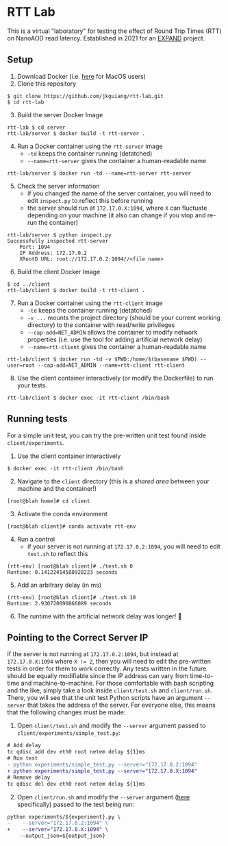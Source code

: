 # RTT Lab
This is a virtual "laboratory" for testing the effect of Round Trip Times (RTT) on NanoAOD read latency. Established in 2021 for an [EXPAND](https://center.ucsd.edu/programs/EXPAND.html) project.

## Setup
1. Download Docker (i.e. [here](https://docs.docker.com/docker-for-mac/install/) for MacOS users)
2. Clone this repository
```
$ git clone https://github.com/jkguiang/rtt-lab.git
$ cd rtt-lab
```
3. Build the server Docker Image
```
rtt-lab $ cd server
rtt-lab/server $ docker build -t rtt-server .
```
4. Run a Docker container using the `rtt-server` image
      - `-td` keeps the container running (detatched)
      - `--name=rtt-server` gives the container a human-readable name
```
rtt-lab/server $ docker run -td --name=rtt-server rtt-server
```
5. Check the server information
      - if you changed the name of the server container, you will need to edit `inspect.py` to reflect this before running
      - the server should run at `172.17.0.X:1094`, where `X` can fluctuate depending on your machine (it also can change if you stop and re-run the container)
```
rtt-lab/server $ python inspect.py
Successfully inspected rtt-server
    Port: 1094
    IP Address: 172.17.0.2
    XRootD URL: root://172.17.0.2:1094//<file name>
```
6. Build the client Docker Image
```
$ cd ../client
rtt-lab/client $ docker build -t rtt-client .
```
7. Run a Docker container using the `rtt-client` image
      - `-td` keeps the container running (detatched)
      - `-v ...` mounts the project directory (should be your current working directory) to the container with read/write privileges
      - `--cap-add=NET_ADMIN` allows the container to modify network properties (i.e. use the tool for adding artificial network delay)
      - `--name=rtt-client` gives the container a human-readable name
```
rtt-lab/client $ docker run -td -v $PWD:/home/$(basename $PWD) --user=root --cap-add=NET_ADMIN --name=rtt-client rtt-client
```
8. Use the client container interactively (or modify the Dockerfile) to run your tests.
```
rtt-lab/client $ docker exec -it rtt-client /bin/bash
```

## Running tests
For a simple unit test, you can try the pre-written unit test found inside `client/experiments`.
1. Use the client container interactively
```
$ docker exec -it rtt-client /bin/bash
```
2. Navigate to the `client` directory (this is a *shared area* between your machine and the container!)
```
[root@blah home]# cd client
```
3. Activate the conda environment
```
[root@blah client]# conda activate rtt-env
```
4. Run a control
      - if your server is not running at `172.17.0.2:1094`, you will need to edit `test.sh` to reflect this
```
(rtt-env) [root@blah client]# ./test.sh 0
Runtime: 0.14122414588928223 seconds
```
5. Add an arbitrary delay (in ms)
```
(rtt-env) [root@blah client]# ./test.sh 10
Runtime: 2.930720090866089 seconds
```
6. The runtime with the artificial network delay was longer! :tada:

## Pointing to the Correct Server IP
If the server is not running at `172.17.0.2:1094`, but instead at `172.17.0.X:1094` where `X != 2`, then you will need to edit the pre-written tests in order for them to work correctly. Any tests written in the future should be equally modifiable since the IP address can vary from time-to-time and machine-to-machine. For those comfortable with bash scripting and the like, simply take a look inside `client/test.sh` and `client/run.sh`. There, you will see that the unit test Python scripts have an argument `--server` that takes the address of the server. For everyone else, this means that the following changes must be made:
1. Open `client/test.sh` and modify the `--server` argument passed to `client/experiments/simple_test.py`:
```diff
# Add delay
tc qdisc add dev eth0 root netem delay ${1}ms
# Run test
- python experiments/simple_test.py --server="172.17.0.2:1094"
+ python experiments/simple_test.py --server="172.17.0.X:1094"
# Remove delay
tc qdisc del dev eth0 root netem delay ${1}ms
```
2. Open `client/run.sh` and modify the `--server` argument ([here](https://github.com/jkguiang/rtt-lab/blob/main/client/run.sh#L17-L19) specifically) passed to the test being run:
```diff
python experiments/${experiment}.py \
-    --server="172.17.0.2:1094" \
+    --server="172.17.0.X:1094" \
    --output_json=${output_json}
```

